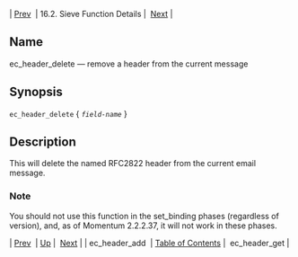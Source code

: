 | [Prev](sieve.ref.ec_header_add)  | 16.2. Sieve Function Details |  [Next](sieve.ref.ec_header_get) |

<a name="sieve.ref.ec_header_delete"></a>
## Name

ec_header_delete — remove a header from the current message

## Synopsis

`ec_header_delete` { *`field-name`* }

<a name="idp29830800"></a>
## Description

This will delete the named RFC2822 header from the current email message.

### Note

You should not use this function in the set_binding phases (regardless of version), and, as of Momentum 2.2.2.37, it will not work in these phases.

| [Prev](sieve.ref.ec_header_add)  | [Up](sieve.ref.files) |  [Next](sieve.ref.ec_header_get) |
| ec_header_add  | [Table of Contents](index) |  ec_header_get |
